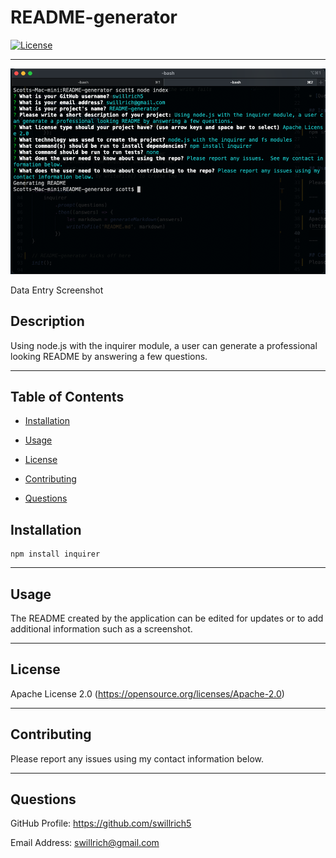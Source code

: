 # README-generator

[![License](https://img.shields.io/badge/License-Apache%202.0-blue.svg)](https://opensource.org/licenses/Apache-2.0)

---

![Data Entry](./assets/images/README-generator-screenshot.png "Data Entry Screenshot")

Data Entry Screenshot


## Description

Using node.js with the inquirer module, a user can generate a professional looking README by answering a few questions.

---

## Table of Contents

* [Installation](#installation)

* [Usage](#usage)

* [License](#license)

* [Contributing](#Contributing)

* [Questions](#Questions)

## Installation

```
npm install inquirer
```

---

## Usage

The README created by the application can be edited for updates or to add additional information such as a screenshot. 

---

## License
Apache License 2.0
(https://opensource.org/licenses/Apache-2.0)

---

## Contributing
Please report any issues using my contact information below.

---

## Questions
GitHub Profile: https://github.com/swillrich5

Email Address: swillrich@gmail.com
